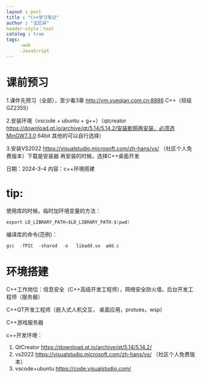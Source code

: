 ```yaml
---
layout : post
title : "C++学习笔记"
author : "法厄异"
header-style：text
catalog : true
tags:
     -web
     -JavaScript
---
```

# 课前预习

1.课件先预习（全部），至少看3章  http://vm.yueqian.com.cn:8886   C++（班级GZ2355）

2.安装环境（vscode + ubuntu + g++）（qtcreator  https://download.qt.io/archive/qt/5.14/5.14.2/安装断网再安装，必须选MinGW7.3.0 64bit 其他的可以自行选择）

3.安装VS2022 https://visualstudio.microsoft.com/zh-hans/vs/ （社区个人免费版本）下载是安装器 再安装的时候，选择C++桌面开发

日期：2024-3-4  内容：c++环境搭建

# tip:

使用库的时候，临时加环境变量的方法：

```c
export LD_LIBRARY_PATH=$LD_LIBRARY_PATH:$(pwd)
```

编译库的命令(范例)：

```c
gcc  -fPIC  -shared  -o   libadd.so  add.c
```



# 环境搭建

C++工作岗位：信息安全（C++高级开发工程师），网络安全防火墙，后台开发工程师（服务器）

C++QT开发工程师（嵌入式人机交互， 桌面应用，protues，wsp）

C++游戏服务器

c++开发环境：

1. QtCreator  https://download.qt.io/archive/qt/5.14/5.14.2/
2. vs2022   https://visualstudio.microsoft.com/zh-hans/vs/ （社区个人免费版本）
3. vscode+ubuntu  https://code.visualstudio.com/

